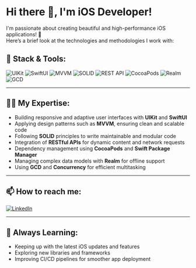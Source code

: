 
# Hi there 👋, I'm iOS Developer!

I'm passionate about creating beautiful and high-performance iOS applications! 🚀  
Here’s a brief look at the technologies and methodologies I work with:

## 🚀 Stack & Tools:

![UIKit](https://img.shields.io/badge/UIKit-green?style=for-the-badge&logo=apple)
![SwiftUI](https://img.shields.io/badge/SwiftUI-blue?style=for-the-badge&logo=swift)
![MVVM](https://img.shields.io/badge/MVVM-red?style=for-the-badge)
![SOLID](https://img.shields.io/badge/SOLID-yellow?style=for-the-badge)
![REST API](https://img.shields.io/badge/REST_API-gray?style=for-the-badge&logo=api)
![CocoaPods](https://img.shields.io/badge/CocoaPods-orange?style=for-the-badge&logo=cocoapods)
![Realm](https://img.shields.io/badge/Realm-black?style=for-the-badge&logo=realm)
![GCD](https://img.shields.io/badge/GCD-white?style=for-the-badge&logo=clock)

---

## 🧑‍💻 My Expertise:

- Building responsive and adaptive user interfaces with **UIKit** and **SwiftUI**
- Applying design patterns such as **MVVM**, ensuring clean and scalable code
- Following **SOLID** principles to write maintainable and modular code
- Integration of **RESTful APIs** for dynamic content and network requests
- Dependency management using **CocoaPods** and **Swift Package Manager**
- Managing complex data models with **Realm** for offline support
- Using **GCD** and **Concurrency** for efficient multitasking

---


## 📫 How to reach me:

[![LinkedIn](https://img.shields.io/badge/LinkedIn-blue?style=for-the-badge&logo=linkedin)](https://www.linkedin.com/in/vadim-dev-ios/)  

---


## 🧠 Always Learning:

- Keeping up with the latest iOS updates and features
- Exploring new libraries and frameworks
- Improving CI/CD pipelines for smoother app deployment



